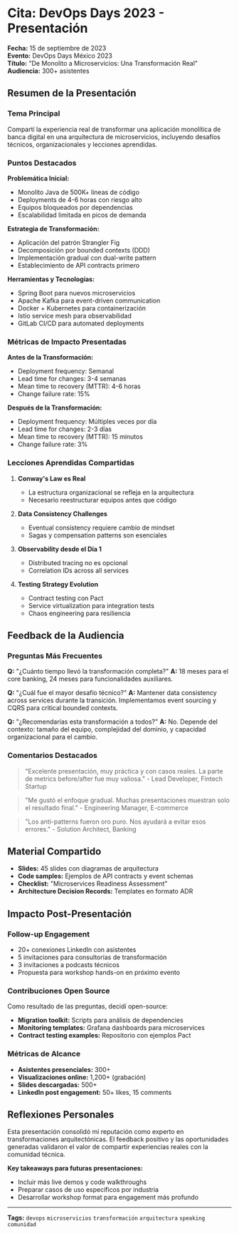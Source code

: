 # Cita: DevOps Days 2023 - Presentación

**Fecha:** 15 de septiembre de 2023  
**Evento:** DevOps Days México 2023  
**Título:** "De Monolito a Microservicios: Una Transformación Real"  
**Audiencia:** 300+ asistentes

## Resumen de la Presentación

### Tema Principal

Compartí la experiencia real de transformar una aplicación monolítica de banca digital en una arquitectura de microservicios, incluyendo desafíos técnicos, organizacionales y lecciones aprendidas.

### Puntos Destacados

**Problemática Inicial:**

- Monolito Java de 500K+ líneas de código
- Deployments de 4-6 horas con riesgo alto
- Equipos bloqueados por dependencias
- Escalabilidad limitada en picos de demanda

**Estrategia de Transformación:**

- Aplicación del patrón Strangler Fig
- Decomposición por bounded contexts (DDD)
- Implementación gradual con dual-write pattern
- Establecimiento de API contracts primero

**Herramientas y Tecnologías:**

- Spring Boot para nuevos microservicios
- Apache Kafka para event-driven communication
- Docker + Kubernetes para containerización
- Istio service mesh para observabilidad
- GitLab CI/CD para automated deployments

### Métricas de Impacto Presentadas

**Antes de la Transformación:**

- Deployment frequency: Semanal
- Lead time for changes: 3-4 semanas
- Mean time to recovery (MTTR): 4-6 horas
- Change failure rate: 15%

**Después de la Transformación:**

- Deployment frequency: Múltiples veces por día
- Lead time for changes: 2-3 días
- Mean time to recovery (MTTR): 15 minutos
- Change failure rate: 3%

### Lecciones Aprendidas Compartidas

1. **Conway's Law es Real**

   - La estructura organizacional se refleja en la arquitectura
   - Necesario reestructurar equipos antes que código

2. **Data Consistency Challenges**

   - Eventual consistency requiere cambio de mindset
   - Sagas y compensation patterns son esenciales

3. **Observability desde el Día 1**

   - Distributed tracing no es opcional
   - Correlation IDs across all services

4. **Testing Strategy Evolution**
   - Contract testing con Pact
   - Service virtualization para integration tests
   - Chaos engineering para resiliencia

## Feedback de la Audiencia

### Preguntas Más Frecuentes

**Q:** "¿Cuánto tiempo llevó la transformación completa?"
**A:** 18 meses para el core banking, 24 meses para funcionalidades auxiliares.

**Q:** "¿Cuál fue el mayor desafío técnico?"
**A:** Mantener data consistency across services durante la transición. Implementamos event sourcing y CQRS para critical bounded contexts.

**Q:** "¿Recomendarías esta transformación a todos?"
**A:** No. Depende del contexto: tamaño del equipo, complejidad del dominio, y capacidad organizacional para el cambio.

### Comentarios Destacados

> "Excelente presentación, muy práctica y con casos reales. La parte de metrics before/after fue muy valiosa." - Lead Developer, Fintech Startup

> "Me gustó el enfoque gradual. Muchas presentaciones muestran solo el resultado final." - Engineering Manager, E-commerce

> "Los anti-patterns fueron oro puro. Nos ayudará a evitar esos errores." - Solution Architect, Banking

## Material Compartido

- **Slides:** 45 slides con diagramas de arquitectura
- **Code samples:** Ejemplos de API contracts y event schemas
- **Checklist:** "Microservices Readiness Assessment"
- **Architecture Decision Records:** Templates en formato ADR

## Impacto Post-Presentación

### Follow-up Engagement

- 20+ conexiones LinkedIn con asistentes
- 5 invitaciones para consultorías de transformación
- 3 invitaciones a podcasts técnicos
- Propuesta para workshop hands-on en próximo evento

### Contribuciones Open Source

Como resultado de las preguntas, decidí open-source:

- **Migration toolkit:** Scripts para análisis de dependencies
- **Monitoring templates:** Grafana dashboards para microservices
- **Contract testing examples:** Repositorio con ejemplos Pact

### Métricas de Alcance

- **Asistentes presenciales:** 300+
- **Visualizaciones online:** 1,200+ (grabación)
- **Slides descargadas:** 500+
- **LinkedIn post engagement:** 50+ likes, 15 comments

## Reflexiones Personales

Esta presentación consolidó mi reputación como experto en transformaciones arquitectónicas. El feedback positivo y las oportunidades generadas validaron el valor de compartir experiencias reales con la comunidad técnica.

**Key takeaways para futuras presentaciones:**

- Incluir más live demos y code walkthroughs
- Preparar casos de uso específicos por industria
- Desarrollar workshop format para engagement más profundo

---

**Tags:** `devops` `microservicios` `transformación` `arquitectura` `speaking` `comunidad`

